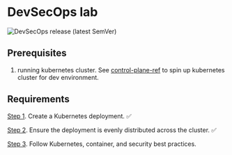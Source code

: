 # DevSecOps lab

![DevSecOps release (latest SemVer)](https://img.shields.io/github/v/tag/AdamDubnytskyy/DevSecOps?sort=semver)

## Prerequisites
1. running kubernetes cluster. See [control-plane-ref](https://github.com/AdamDubnytskyy/k8s-controller/blob/main/docs/control-plane/README.md) to spin up kubernetes cluster for dev environment.

## Requirements
[Step 1](docs/step1-create-kubernetes-deployment/README.md). Create a Kubernetes deployment. ✅

[Step 2](docs/step2-ensure-deployment-even-distribution-across-cluster/README.md). Ensure the deployment is evenly distributed across the cluster. ✅

[Step 3](). Follow Kubernetes, container, and security best practices.

